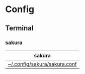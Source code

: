 

# Config


## Terminal


### sakura

| sakura |
| --- |
| [~/.config/sakura/sakura.conf](../../asset/overlay/etc/skel/.config/sakura/sakura.conf) |
